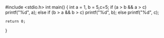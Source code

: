 
#include <stdio.h>
int main()
{
    int a = 1, b = 5,c=5;
    if (a > b && a > c)
        printf("%d", a);
    else if (b > a && b > c)
        printf("%d", b);
    else
        printf("%d", c);

    return 0;
}

